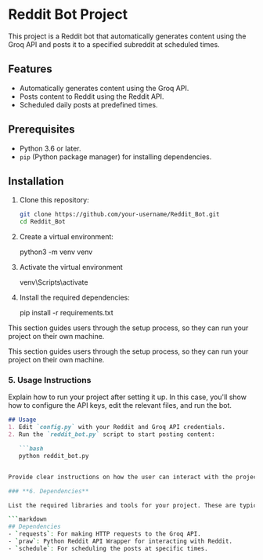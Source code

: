 # Reddit Bot Project

This project is a Reddit bot that automatically generates content using the Groq API and posts it to a specified subreddit at scheduled times.

## Features
- Automatically generates content using the Groq API.
- Posts content to Reddit using the Reddit API.
- Scheduled daily posts at predefined times.

## Prerequisites
- Python 3.6 or later.
- `pip` (Python package manager) for installing dependencies.

## Installation
1. Clone this repository:

   ```bash
   git clone https://github.com/your-username/Reddit_Bot.git
   cd Reddit_Bot

2. Create a virtual environment:

     python3 -m venv venv
   
3. Activate the virtual environment

     venv\Scripts\activate

4. Install the required dependencies:

     pip install -r requirements.txt


This section guides users through the setup process, so they can run your project on their own machine.

This section guides users through the setup process, so they can run your project on their own machine.

### **5. Usage Instructions**

Explain how to run your project after setting it up. In this case, you'll show how to configure the API keys, edit the relevant files, and run the bot.

```markdown
## Usage
1. Edit `config.py` with your Reddit and Groq API credentials.
2. Run the `reddit_bot.py` script to start posting content:

   ```bash
   python reddit_bot.py


Provide clear instructions on how the user can interact with the project after setting it up.

### **6. Dependencies**

List the required libraries and tools for your project. These are typically Python libraries that need to be installed via `pip`. You can add them to `requirements.txt` and specify them here as well.

```markdown
## Dependencies
- `requests`: For making HTTP requests to the Groq API.
- `praw`: Python Reddit API Wrapper for interacting with Reddit.
- `schedule`: For scheduling the posts at specific times.
